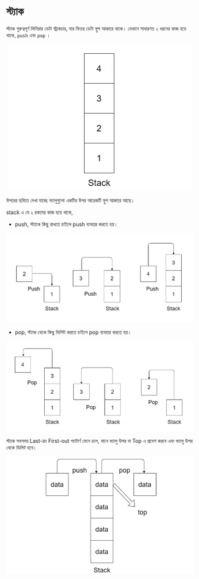 # স্ট্যাক

স্ট্যাক গুরুত্বপূর্ণ লিনিয়ার ডেটা স্ট্রাকচার, যার ভিতর ডেটা স্থুপ আকারে থাকে। যেখানে সাধারণত ২ ধরনের কাজ হয়ে থাকে, `push` এবং `pop` ।

<p align="center">
	<img src="./images/stack-1.png" alt="basic stack structure">
</p>

উপরের ছবিতে দেখা যাচ্ছে ভ্যালুগুলো একটির উপর আরেকটি স্থুপ আকারে আছে।

stack এ যে ২ রকমের কাজ হয়ে থাকে,

- push, স্ট্যাকে কিছু রাখতে চাইলে push ব্যবহার করতে হয়।

<p align="center">
	<img src="./images/stack-insert.png" alt="stack push">
</p>

- pop, স্ট্যাক থেকে কিছু ডিলিট করতে চাইলে pop ব্যবহার করতে হয়।

<p align="center">
	<img src="./images/stack-pop.png" alt="stack pop">
</p>

স্ট্যাক সবসময় Last-in First-out প্যাটার্ণ মেনে চলে, মানে ভ্যালু উপর বা Top এ প্রবেশ করবে এবং ভ্যালু উপর থেকে ডিলিট হবে।

<p align="center">
	<img src="./images/stack-4.png" alt="stack operation">
</p>
